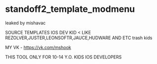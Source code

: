# standoff2_template_modmenu
leaked by mishavac

SOURCE TEMPLATES IOS DEV KID < LIKE REZOLVER,JUSTER,LEONSOFTR,JAUCE,HUDWARE AND ETC trash kids

MY VK - https://vk.com/mshook

THIS TOOL ONLY FOR 10-14 Y.O. KIDS IOS DEVELOPERS
